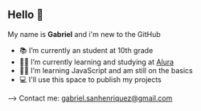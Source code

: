 ## Hello 👋

My name is **Gabriel** and i'm new to the GitHub

- 📚 I’m currently an student at 10th grade
- 👨‍🎓 I’m currently learning and studying at [Alura](https://www.alura.com.br)
- 👨‍💻 I’m learning JavaScript and am still on the basics
- 💻 I'll use this space to publish my projects
  
--> Contact me: gabriel.sanhenriquez@gmail.com
